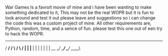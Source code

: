 War Games Is a favroit movie of mine and i have been wanting to make something dedicated to it, This may not be the real WOPR but it is fun to look around and test it out
please leave and suggestions so i can change the code this was a custom project of mine. All other requirements are, Python, random, time, and a sence of fun.
please test this one out of een try to hack the WOPR.
  ____   ___     ___    __
 / __/  /   \   /   \  /  |
| |__   | | |   | | |  |  \__
 \__/   \___/   \___/  \_____\
